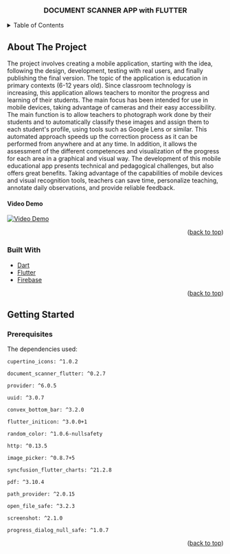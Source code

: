 <h3 align="center">DOCUMENT SCANNER APP with FLUTTER</h3>

</div>

<!-- TABLE OF CONTENTS -->
<details>
  <summary>Table of Contents</summary>
  <ol>
    <li>
      <a href="#about-the-project">About The Project</a>
      <ul>
        <li><a href="#built-with">Built With</a></li>
      </ul>
    </li>
    <li>
      <a href="#getting-started">Getting Started</a>
      <ul>
        <li><a href="#prerequisites">Prerequisites</a></li>
      </ul>
    </li>
  </ol>
</details>



<!-- ABOUT THE PROJECT -->
## About The Project

The project involves creating a mobile application, starting with the idea, following the design, development, testing with real users, and finally publishing the final version.
The topic of the application is education in primary contexts (6-12 years old). Since classroom technology is increasing, this application allows teachers to monitor the progress and learning of their students. The main focus has been intended for use in mobile devices, taking advantage of cameras and their easy accessibility.
The main function is to allow teachers to photograph work done by their students and to automatically classify these images and assign them to each student's profile, using tools such as Google Lens or similar. This automated approach speeds up the correction process as it can be performed from anywhere and at any time. In addition, it allows the assessment of the different competences and visualization of the progress for each area in a graphical and visual way.
The development of this mobile educational app presents technical and pedagogical challenges, but also offers great benefits. Taking advantage of the capabilities of mobile devices and visual recognition tools, teachers can save time, personalize teaching, annotate daily observations, and provide reliable feedback.

#### Video Demo

[![Video Demo](https://img.youtube.com/vi/fC5O8z67jqY/0.jpg)](https://www.youtube.com/watch?v=fC5O8z67jqY)

<p align="right">(<a href="#top">back to top</a>)</p>

### Built With

* [Dart](https://dart.dev/)
* [Flutter](https://flutter.dev)
* [Firebase](https://firebase.google.com)


<p align="right">(<a href="#top">back to top</a>)</p>

<!-- GETTING STARTED -->
## Getting Started

### Prerequisites

The dependencies used:
```
cupertino_icons: ^1.0.2
```
```
document_scanner_flutter: ^0.2.7
```
```
provider: ^6.0.5
```
```
uuid: ^3.0.7
```
```
convex_bottom_bar: ^3.2.0
```
```
flutter_initicon: ^3.0.0+1
```
```
random_color: ^1.0.6-nullsafety
```
```
http: ^0.13.5
```
```
image_picker: ^0.8.7+5
```
```
syncfusion_flutter_charts: ^21.2.8
```
```
pdf: ^3.10.4
```
```
path_provider: ^2.0.15
```
```
open_file_safe: ^3.2.3
```
```
screenshot: ^2.1.0
```
```
progress_dialog_null_safe: ^1.0.7
```

<p align="right">(<a href="#top">back to top</a>)</p>

